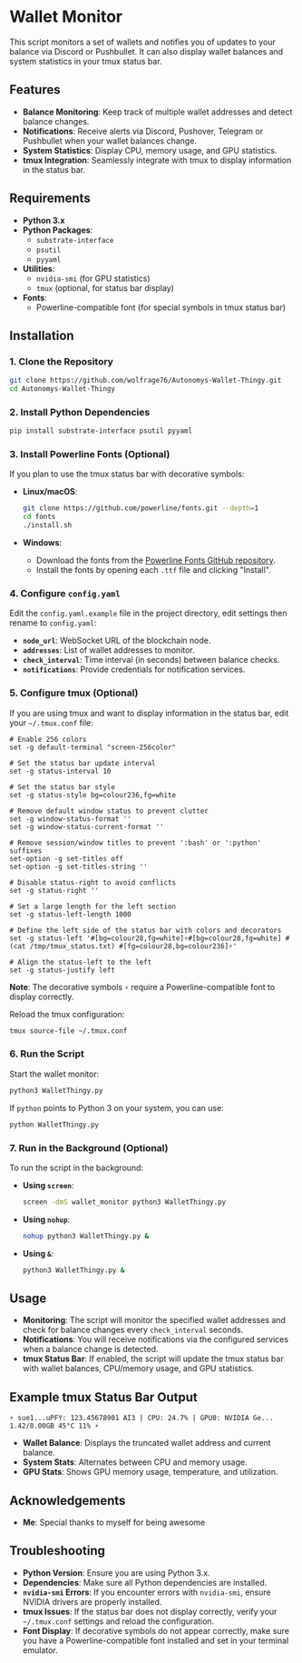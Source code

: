 # Wallet Monitor

This script monitors a set of wallets and notifies you of updates to your balance via Discord or Pushbullet. It can also display wallet balances and system statistics in your tmux status bar.

## Features

- **Balance Monitoring**: Keep track of multiple wallet addresses and detect balance changes.
- **Notifications**: Receive alerts via Discord, Pushover, Telegram or Pushbullet when your wallet balances change.
- **System Statistics**: Display CPU, memory usage, and GPU statistics.
- **tmux Integration**: Seamlessly integrate with tmux to display information in the status bar.

## Requirements

- **Python 3.x**
- **Python Packages**:
  - `substrate-interface`
  - `psutil`
  - `pyyaml`
- **Utilities**:
  - `nvidia-smi` (for GPU statistics)
  - `tmux` (optional, for status bar display)
- **Fonts**:
  - Powerline-compatible font (for special symbols in tmux status bar)

## Installation

### 1. Clone the Repository

```bash
git clone https://github.com/wolfrage76/Autonomys-Wallet-Thingy.git
cd Autonomys-Wallet-Thingy
```

### 2. Install Python Dependencies

```bash
pip install substrate-interface psutil pyyaml
```

### 3. Install Powerline Fonts (Optional)

If you plan to use the tmux status bar with decorative symbols:

- **Linux/macOS**:

  ```bash
  git clone https://github.com/powerline/fonts.git --depth=1
  cd fonts
  ./install.sh
  ```

- **Windows**:

  - Download the fonts from the [Powerline Fonts GitHub repository](https://github.com/powerline/fonts).
  - Install the fonts by opening each `.ttf` file and clicking "Install".

### 4. Configure `config.yaml`

Edit the `config.yaml.example` file in the project directory, edit settings then rename to `config.yaml`:

- **`node_url`**: WebSocket URL of the blockchain node.
- **`addresses`**: List of wallet addresses to monitor.
- **`check_interval`**: Time interval (in seconds) between balance checks.
- **`notifications`**: Provide credentials for notification services.

### 5. Configure tmux (Optional)

If you are using tmux and want to display information in the status bar, edit your `~/.tmux.conf` file:

```tmux
# Enable 256 colors
set -g default-terminal "screen-256color"

# Set the status bar update interval
set -g status-interval 10

# Set the status bar style
set -g status-style bg=colour236,fg=white

# Remove default window status to prevent clutter
set -g window-status-format ''
set -g window-status-current-format ''

# Remove session/window titles to prevent ':bash' or ':python' suffixes
set-option -g set-titles off
set-option -g set-titles-string ''

# Disable status-right to avoid conflicts
set -g status-right ''

# Set a large length for the left section
set -g status-left-length 1000

# Define the left side of the status bar with colors and decorators
set -g status-left '#[bg=colour28,fg=white]⚡#[bg=colour28,fg=white] #(cat /tmp/tmux_status.txt) #[fg=colour28,bg=colour236]⚡'

# Align the status-left to the left
set -g status-justify left
```

**Note**: The decorative symbols `⚡` require a Powerline-compatible font to display correctly.

Reload the tmux configuration:

```bash
tmux source-file ~/.tmux.conf
```

### 6. Run the Script

Start the wallet monitor:

```bash
python3 WalletThingy.py
```

If `python` points to Python 3 on your system, you can use:

```bash
python WalletThingy.py
```

### 7. Run in the Background (Optional)

To run the script in the background:

- **Using `screen`**:

  ```bash
  screen -dmS wallet_monitor python3 WalletThingy.py
  ```

- **Using `nohup`**:

  ```bash
  nohup python3 WalletThingy.py &
  ```

- **Using `&`**:

  ```bash
  python3 WalletThingy.py &
  ```

## Usage

- **Monitoring**: The script will monitor the specified wallet addresses and check for balance changes every `check_interval` seconds.
- **Notifications**: You will receive notifications via the configured services when a balance change is detected.
- **tmux Status Bar**: If enabled, the script will update the tmux status bar with wallet balances, CPU/memory usage, and GPU statistics.

## Example tmux Status Bar Output

```
⚡ sue1...uPFY: 123.45678901 AI3 | CPU: 24.7% | GPU0: NVIDIA Ge... 1.42/8.00GB 45°C 11% ⚡
```

- **Wallet Balance**: Displays the truncated wallet address and current balance.
- **System Stats**: Alternates between CPU and memory usage.
- **GPU Stats**: Shows GPU memory usage, temperature, and utilization.

## Acknowledgements

- **Me**: Special thanks to myself for being awesome

## Troubleshooting

- **Python Version**: Ensure you are using Python 3.x.
- **Dependencies**: Make sure all Python dependencies are installed.
- **`nvidia-smi` Errors**: If you encounter errors with `nvidia-smi`, ensure NVIDIA drivers are properly installed.
- **tmux Issues**: If the status bar does not display correctly, verify your `~/.tmux.conf` settings and reload the configuration.
- **Font Display**: If decorative symbols do not appear correctly, make sure you have a Powerline-compatible font installed and set in your terminal emulator.